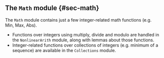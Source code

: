 
## The `Math` module {#sec-math}

The `Math` module contains just a few integer-related math functions (e.g. Min, Max, Abs).
- Functions over integers using multiply, divide and modulo are handled in the
`NonlinearArith` module, along with lemmas about those functions.
- Integer-related functions over collections of integers (e.g. minimum of a sequence) are
available in the `Collections` module.